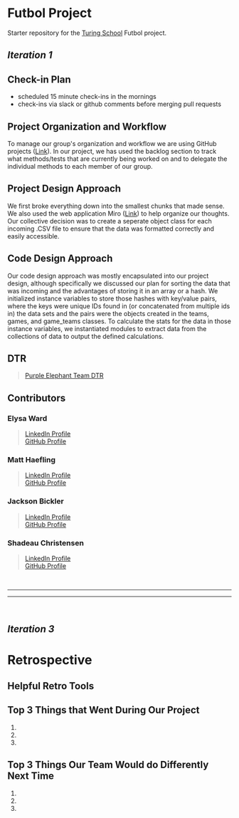 # Futbol Project 
Starter repository for the [Turing School](https://turing.edu/) Futbol project.

## ***Iteration 1***
## Check-in Plan
- scheduled 15 minute check-ins in the mornings
- check-ins via slack or github comments before merging pull requests

## Project Organization and Workflow
To manage our group's organization and workflow we are using GitHub projects 
([Link](https://github.com/users/elysableu/projects/5/views/1)).  In our project, 
we has used the backlog section to track what methods/tests that are currently being worked on and to delegate the individual methods to each member of our group.

## Project Design Approach
We first broke everything down into the smallest chunks that made sense.  We also used
the web application Miro ([Link](https://miro.com/app/board/uXjVLJwvjhA=/)) to help organize our thoughts.
Our collective decision was to create a seperate object class for each incoming .CSV file to ensure that the data 
was formatted correctly and easily accessible.

## Code Design Approach
Our code design approach was mostly encapsulated into our project design, although specifically we discussed our plan for sorting the data that was incoming and the advantages of storing it in an array or a hash.  We initialized instance variables to store those hashes with key/value pairs, where the keys were unique IDs found in (or concatenated from multiple ids in) the data sets and the pairs were the objects created in the teams, games, and game_teams classes.  To calculate the stats for the data in those instance variables, we instantiated modules to extract data from the collections of data to output the defined calculations.

## DTR
> [Purple Elephant Team DTR](https://docs.google.com/document/d/1ST70KB2cBTy6eJU0KirfsPh1J7oyxns8leULucp-7T0/edit?usp=sharing)

## Contributors
### Elysa Ward
> [LinkedIn Profile](https://www.linkedin.com/in/elysa-ward-a54449212/)
> <br>
> [GitHub Profile](https://github.com/elysableu)
### Matt Haefling
> [LinkedIn Profile](https://www.linkedin.com/in/matthew-haefling-9ba735a6/)
> <br>
> [GitHub Profile](https://github.com/mhaefling)
### Jackson Bickler
> [LinkedIn Profile](https://www.linkedin.com/in/jackson-bickler/)
> <br>
> [GitHub Profile](https://github.com/JacksonBick)
### Shadeau Christensen
> [LinkedIn Profile](http://www.linkedin.com/in/shadeau-shadow-christensen-32791b331)
> <br>
> [GitHub Profile](https://github.com/shadeauchristensen)

<br>

---
---

<br>

## ***Iteration 3***
# Retrospective

## Helpful Retro Tools

## Top 3 Things that Went During Our Project
1.
2.
3.
## Top 3 Things Our Team Would do Differently Next Time
1.
2.
3.